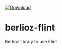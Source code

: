 [ ![Download](https://api.bintray.com/packages/pageseeder/maven/berlioz-flint/images/download.svg) ](https://bintray.com/pageseeder/maven/berlioz-flint/_latestVersion)

# berlioz-flint

Berlioz library to use Flint


